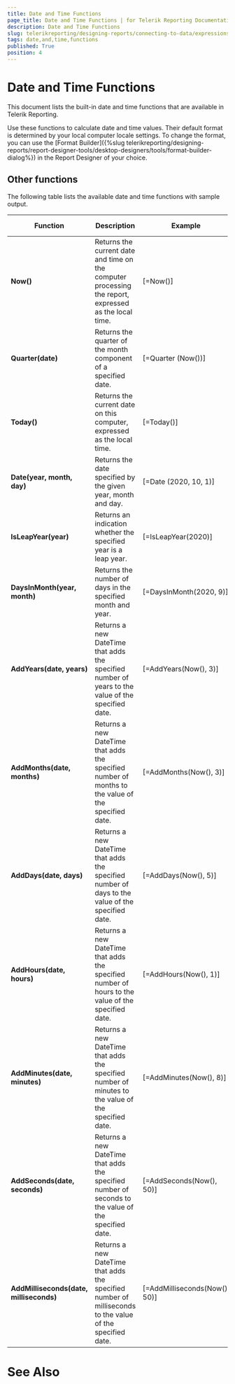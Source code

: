 ```yaml
---
title: Date and Time Functions
page_title: Date and Time Functions | for Telerik Reporting Documentation
description: Date and Time Functions
slug: telerikreporting/designing-reports/connecting-to-data/expressions/expressions-reference/functions/date-and-time-functions
tags: date,and,time,functions
published: True
position: 4
---
```


# Date and Time Functions



This document lists the built-in date and time functions that are available in Telerik Reporting.
      

Use these functions to calculate date and time values. Their default format is determined by your local computer locale settings. To change the format, you can
      use the [Format Builder]({%slug telerikreporting/designing-reports/report-designer-tools/desktop-designers/tools/format-builder-dialog%}) in the Report Designer of your choice.

## Other functions

The following table lists the available date and time functions with sample output.
        


| Function | Description | Example | Sample Output |
| ------ | ------ | ------ | ------ |
| __Now()__ |Returns the current date and time on the computer processing the report, expressed as the local time.|[=Now()]|24-Sep-20 11:10|
| __Quarter(date)__ |Returns the quarter of the month component of a specified date.|[=Quarter (Now())]|3|
| __Today()__ |Returns the current date on this computer, expressed as the local time.|[=Today()]|24-Sep-20|
| __Date(year, month, day)__ |Returns the date specified by the given year, month and day.|[=Date (2020, 10, 1)]|01-Oct-20|
| __IsLeapYear(year)__ |Returns an indication whether the specified year is a leap year.|[=IsLeapYear(2020)]|True|
| __DaysInMonth(year, month)__ |Returns the number of days in the specified month and year.|[=DaysInMonth(2020, 9)]|30|
| __AddYears(date, years)__ |Returns a new DateTime that adds the specified number of years to the value of the specified date.|[=AddYears(Now(), 3)]|24-Sep-23|
| __AddMonths(date, months)__ |Returns a new DateTime that adds the specified number of months to the value of the specified date.|[=AddMonths(Now(), 3)]|24-Dec-20|
| __AddDays(date, days)__ |Returns a new DateTime that adds the specified number of days to the value of the specified date.|[=AddDays(Now(), 5)]|29-Sep-20|
| __AddHours(date, hours)__ |Returns a new DateTime that adds the specified number of hours to the value of the specified date.|[=AddHours(Now(), 1)]|24-Sep-20 12:52|
| __AddMinutes(date, minutes)__ |Returns a new DateTime that adds the specified number of minutes to the value of the specified date.|[=AddMinutes(Now(), 8)]|24-Sep-20 12:01|
| __AddSeconds(date, seconds)__ |Returns a new DateTime that adds the specified number of seconds to the value of the specified date.|[=AddSeconds(Now(), 50)]|24-Sep-20 11:55:48|
| __AddMilliseconds(date, milliseconds)__ |Returns a new DateTime that adds the specified number of milliseconds to the value of the specified date.|[=AddMilliseconds(Now(), 50)]|24-Sep-20 11:57:10|

# See Also
